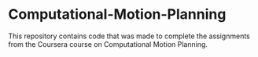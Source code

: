 # Computational-Motion-Planning

This repository contains code that was made to complete the assignments from the Coursera course on Computational Motion Planning.
